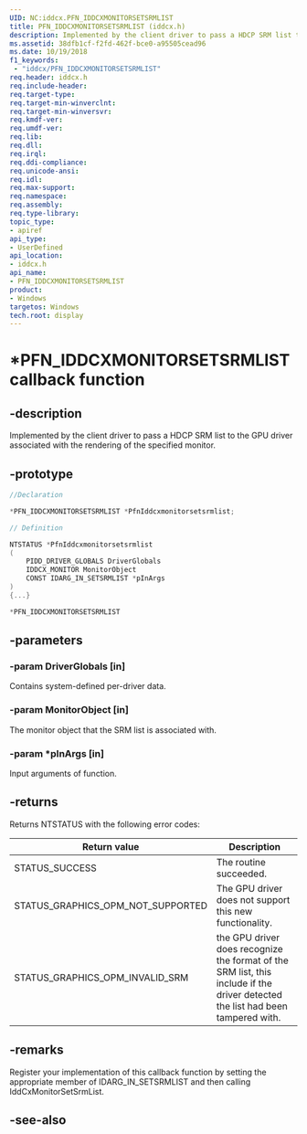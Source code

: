 ```yaml
---
UID: NC:iddcx.PFN_IDDCXMONITORSETSRMLIST
title: PFN_IDDCXMONITORSETSRMLIST (iddcx.h)
description: Implemented by the client driver to pass a HDCP SRM list to the GPU driver associated with the rendering of the specified monitor.
ms.assetid: 38dfb1cf-f2fd-462f-bce0-a95505cead96
ms.date: 10/19/2018
f1_keywords:
 - "iddcx/PFN_IDDCXMONITORSETSRMLIST"
req.header: iddcx.h
req.include-header:
req.target-type:
req.target-min-winverclnt:
req.target-min-winversvr:
req.kmdf-ver:
req.umdf-ver:
req.lib:
req.dll:
req.irql:
req.ddi-compliance:
req.unicode-ansi:
req.idl:
req.max-support:
req.namespace:
req.assembly:
req.type-library:
topic_type:
- apiref
api_type:
- UserDefined
api_location:
- iddcx.h
api_name:
- PFN_IDDCXMONITORSETSRMLIST
product: 
- Windows
targetos: Windows
tech.root: display
---
```


# *PFN_IDDCXMONITORSETSRMLIST callback function

## -description

Implemented by the client driver to pass a HDCP SRM list to the GPU driver associated with the rendering of the specified monitor.

## -prototype

```cpp
//Declaration

*PFN_IDDCXMONITORSETSRMLIST *PfnIddcxmonitorsetsrmlist;

// Definition

NTSTATUS *PfnIddcxmonitorsetsrmlist
(
	PIDD_DRIVER_GLOBALS DriverGlobals
	IDDCX_MONITOR MonitorObject
	CONST IDARG_IN_SETSRMLIST *pInArgs
)
{...}

*PFN_IDDCXMONITORSETSRMLIST


```

## -parameters

### -param DriverGlobals [in]

Contains system-defined per-driver data.

### -param MonitorObject [in]

The monitor object that the SRM list is associated with.

### -param *pInArgs [in]

Input arguments of function.

## -returns

Returns NTSTATUS with the following error codes:

| Return value | Description |
| --- | --- |
| STATUS_SUCCESS | The routine succeeded. |
| STATUS_GRAPHICS_OPM_NOT_SUPPORTED | The GPU driver does not support this new functionality. |
| STATUS_GRAPHICS_OPM_INVALID_SRM | the GPU driver does recognize the format of the SRM list, this include if the driver detected the list had been tampered with. |


## -remarks

Register your implementation of this callback function by setting the appropriate member of IDARG_IN_SETSRMLIST and then calling IddCxMonitorSetSrmList.


## -see-also
